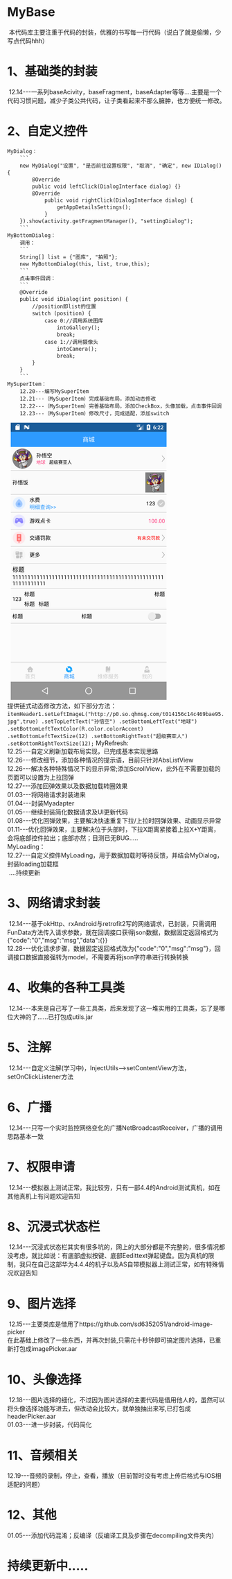 # MyBase
  本代码库主要注重于代码的封装，优雅的书写每一行代码（说白了就是偷懒，少写点代码hhh）
# 1、基础类的封装
  12.14---一系列baseAcivity，baseFragment，baseAdapter等等....主要是一个代码习惯问题，减少子类公共代码，让子类看起来不那么臃肿，也方便统一修改。
# 2、自定义控件
    MyDialog：  
		```
		new MyDialog("设置", "是否前往设置权限", "取消", "确定", new IDialog() {
			@Override
            public void leftClick(DialogInterface dialog) {}
            @Override
				public void rightClick(DialogInterface dialog) {
                    getAppDetailsSettings();
                }
        }).show(activity.getFragmentManager(), "settingDialog");
        ```
	MyBottomDialog：  
		调用：
		```
		String[] list = {"图库", "拍照"};
		new MyBottomDialog(this, list, true,this);
		```
		点击事件回调：  
		```
		@Override
		public void iDialog(int position) {
			//position即list的位置
			switch (position) {
				case 0://调用系统图库
					intoGallery();
					break;
				case 1://调用摄像头
					intoCamera();
					break;
			}
		}
		```
	MySuperItem：  
		12.20---编写MySuperItem  
		12.21---（MySuperItem）完成基础布局，添加动态修改  
		12.22---（MySuperItem）完善基础布局，添加CheckBox，头像加载，点击事件回调  
		12.23---（MySuperItem）修改尺寸，完成适配，添加switch  
  		![MySuperItem](https://github.com/kanghuicong/MyBase/blob/master/app/src/main/assets/mySuperItem.png)    
		提供链式动态修改方法，如下部分方法：
		```
        itemHeader1.setLeftImageL("http://p0.so.qhmsg.com/t014156c14c469bae95.jpg",true)
                .setTopLeftText("孙悟空")
                .setBottomLeftText("地球")
                .setBottomLeftTextColor(R.color.colorAccent)
                .setBottomLeftTextSize(12)
                .setBottomRightText("超级赛亚人")
                .setBottomRightTextSize(12);
		```
	MyRefresh:  
		12.25---自定义刷新加载布局实现，已完成基本实现思路  
		12.26---修改细节，添加各种情况的提示语，目前只针对AbsListView  
		12.26---解决各种特殊情况下的显示异常;添加ScrollView，此外在不需要加载的页面可以设置为上拉回弹  
		12.27---添加回弹效果以及数据加载转圈效果  
		01.03---将网络请求封装进来  
		01.04---封装Myadapter  
		01.05---继续封装简化数据请求及UI更新代码  
		01.08---优化回弹效果，主要解决快速重复下拉/上拉时回弹效果、动画显示异常  
		01.11---优化回弹效果，主要解决位于头部时，下拉X距离紧接着上拉X+Y距离，会将底部控件拉出；底部亦然；目测已无BUG.....  
	MyLoading：  
		12.27---自定义控件MyLoading，用于数据加载时等待反馈，并结合MyDialog，封装loading加载框  
  ....持续更新
# 3、网络请求封装
  12.14---基于okHttp、rxAndroid与retrofit2写的网络请求，已封装，只需调用FunData方法传入请求参数，就在回调接口获得json数据，数据固定返回格式为{"code":"0","msg":"msg","data":{}}  
  12.28---优化请求步骤，数据固定返回格式改为{"code":"0","msg":"msg"}，回调接口数据直接强转为model，不需要再将json字符串进行转换转换  
# 4、收集的各种工具类
  12.14---本来是自己写了一些工具类，后来发现了这一堆实用的工具类，忘了是哪位大神的了......已打包成utils.jar
# 5、注解
  12.14---自定义注解(学习中)，InjectUtils-->setContentView方法，setOnClickListener方法
# 6、广播
  12.14---只写一个实时监控网络变化的广播NetBroadcastReceiver，广播的调用思路基本一致
# 7、权限申请
  12.14---模拟器上测试正常。我比较穷，只有一部4.4的Android测试真机，如在其他真机上有问题欢迎告知
# 8、沉浸式状态栏
  12.14---沉浸式状态栏其实有很多坑的，网上的大部分都是不完整的，很多情况都没考虑，就比如说：有底部虚拟按键、底部Eedittext弹起键盘。因为真机的限制，我只在自己这部华为4.4.4的机子以及AS自带模拟器上测试正常，如有特殊情况欢迎告知
# 9、图片选择
  12.15---主要类库是借用了https://github.com/sd6352051/android-image-picker  
		在此基础上修改了一些东西，并再次封装,只需花十秒钟即可搞定图片选择，已重新打包成imagePicker.aar
# 10、头像选择
  12.18---图片选择的细化，不过因为图片选择的主要代码是借用他人的，虽然可以将头像选择功能写进去，但改动会比较大，就单独抽出来写,已打包成headerPicker.aar  
  01.03---进一步封装，代码简化
# 11、音频相关
  12.19---音频的录制，停止，查看，播放（目前暂时没有考虑上传后格式与IOS相适配的问题）
# 12、其他
  01.05---添加代码混淆；反编译（反编译工具及步骤在decompiling文件夹内）

# 持续更新中.....

